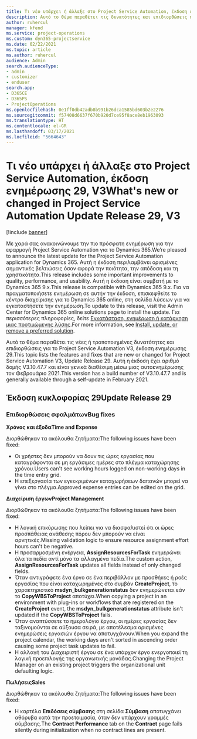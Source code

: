 ```yaml
---
title: Τι νέο υπάρχει ή άλλαξε στο Project Service Automation, έκδοση ενημέρωσης 29, V3
description: Αυτό το θέμα παραθέτει τις δυνατότητες και επιδιορθώσεις που είναι διαθέσιμες στο Project Service Automation, έκδοση ενημέρωσης 29, V3.
author: ruhercul
manager: kfend
ms.service: project-operations
ms.custom: dyn365-projectservice
ms.date: 02/22/2021
ms.topic: article
ms.author: ruhercul
audience: Admin
search.audienceType:
- admin
- customizer
- enduser
search.app:
- D365CE
- D365PS
- ProjectOperations
ms.openlocfilehash: 0e1ff0db42adb8b991b26dca1585bd603b2e2276
ms.sourcegitcommit: f57408d6637f670b920d7ce95f8ace8eb1963093
ms.translationtype: HT
ms.contentlocale: el-GR
ms.lasthandoff: 03/17/2021
ms.locfileid: "5664643"
---
```

# <a name="whats-new-or-changed-in-project-service-automation-update-release-29-v3"></a><span data-ttu-id="71aa7-103">Τι νέο υπάρχει ή άλλαξε στο Project Service Automation, έκδοση ενημέρωσης 29, V3</span><span class="sxs-lookup"><span data-stu-id="71aa7-103">What's new or changed in Project Service Automation Update Release 29, V3</span></span>

[!include [banner](../includes/psa-now-project-operations.md)]

<span data-ttu-id="71aa7-104">Με χαρά σας ανακοινώνουμε την πιο πρόσφατη ενημέρωση για την εφαρμογή Project Service Automation για το Dynamics 365.</span><span class="sxs-lookup"><span data-stu-id="71aa7-104">We’re pleased to announce the latest update for the Project Service Automation application for Dynamics 365.</span></span> <span data-ttu-id="71aa7-105">Αυτή η έκδοση περιλαμβάνει ορισμένες σημαντικές βελτιώσεις όσον αφορά την ποιότητα, την απόδοση και τη χρηστικότητα.</span><span class="sxs-lookup"><span data-stu-id="71aa7-105">This release includes some important improvements to quality, performance, and usability.</span></span> <span data-ttu-id="71aa7-106">Αυτή η έκδοση είναι συμβατή με το Dynamics 365 9.x.</span><span class="sxs-lookup"><span data-stu-id="71aa7-106">This release is compatible with Dynamics 365 9.x.</span></span> <span data-ttu-id="71aa7-107">Για να πραγματοποιήσετε ενημέρωση σε αυτήν την έκδοση, επισκεφθείτε το κέντρο διαχείρισης για το Dynamics 365 online, στη σελίδα λύσεων για να εγκαταστήσετε την ενημέρωση.</span><span class="sxs-lookup"><span data-stu-id="71aa7-107">To update to this release, visit the Admin Center for Dynamics 365 online solutions page to install the update.</span></span> <span data-ttu-id="71aa7-108">Για περισσότερες πληροφορίες, δείτε [Εγκατάσταση, ενημέρωση ή κατάργηση μιας προτιμώμενης λύσης](https://docs.microsoft.com/power-platform/admin/install-remove-preferred-solution).</span><span class="sxs-lookup"><span data-stu-id="71aa7-108">For more information, see [Install, update, or remove a preferred solution](https://docs.microsoft.com/power-platform/admin/install-remove-preferred-solution).</span></span>

<span data-ttu-id="71aa7-109">Αυτό το θέμα παραθέτει τις νέες ή τροποποιημένες δυνατότητες και επιδιορθώσεις για το Project Service Automation V3, έκδοση ενημέρωσης 29.</span><span class="sxs-lookup"><span data-stu-id="71aa7-109">This topic lists the features and fixes that are new or changed for Project Service Automation V3, Update Release 29.</span></span> <span data-ttu-id="71aa7-110">Αυτή η έκδοση έχει αριθμό δομής V3.10.47.7 και είναι γενικά διαθέσιμη μέσω μιας αυτοενημέρωσης τον Φεβρουάριο 2021.</span><span class="sxs-lookup"><span data-stu-id="71aa7-110">This version has a build number of V3.10.47.7 and is generally available through a self-update in February 2021.</span></span>

## <a name="update-release-29"></a><span data-ttu-id="71aa7-111">Έκδοση κυκλοφορίας 29</span><span class="sxs-lookup"><span data-stu-id="71aa7-111">Update Release 29</span></span>

### <a name="bug-fixes"></a><span data-ttu-id="71aa7-112">Επιδιορθώσεις σφαλμάτων</span><span class="sxs-lookup"><span data-stu-id="71aa7-112">Bug fixes</span></span>

<span data-ttu-id="71aa7-113">**Χρόνος και έξοδα**</span><span class="sxs-lookup"><span data-stu-id="71aa7-113">**Time and Expense**</span></span>

<span data-ttu-id="71aa7-114">Διορθώθηκαν τα ακόλουθα ζητήματα:</span><span class="sxs-lookup"><span data-stu-id="71aa7-114">The following issues have been fixed:</span></span>

- <span data-ttu-id="71aa7-115">Οι χρήστες δεν μπορούν να δουν τις ώρες εργασίας που καταγράφονται σε μη εργάσιμες ημέρες στο πλέγμα καταχώρησης χρόνου.</span><span class="sxs-lookup"><span data-stu-id="71aa7-115">Users can't see working hours logged on non-working days in the time entry grid.</span></span>
- <span data-ttu-id="71aa7-116">Η επεξεργασία των εγκεκριμένων καταχωρήσεων δαπανών μπορεί να γίνει στο πλέγμα.</span><span class="sxs-lookup"><span data-stu-id="71aa7-116">Approved expense entries can be edited on the grid.</span></span>

<span data-ttu-id="71aa7-117">**Διαχείριση έργων**</span><span class="sxs-lookup"><span data-stu-id="71aa7-117">**Project Management**</span></span>

<span data-ttu-id="71aa7-118">Διορθώθηκαν τα ακόλουθα ζητήματα:</span><span class="sxs-lookup"><span data-stu-id="71aa7-118">The following issues have been fixed:</span></span>

- <span data-ttu-id="71aa7-119">Η λογική επικύρωσης που λείπει για να διασφαλιστεί ότι οι ώρες προσπάθειας ανάθεσης πόρου δεν μπορούν να είναι αρνητικές.</span><span class="sxs-lookup"><span data-stu-id="71aa7-119">Missing validation logic to ensure resource assignment effort hours can't be negative.</span></span>
- <span data-ttu-id="71aa7-120">Η προσαρμοσμένη ενέργεια, **AssignResourcesForTask** ενημερώνει όλα τα πεδία αντί μόνο τα αλλαγμένα πεδία.</span><span class="sxs-lookup"><span data-stu-id="71aa7-120">The custom action, **AssignResourcesForTask** updates all fields instead of only changed fields.</span></span>
- <span data-ttu-id="71aa7-121">Όταν αντιγράφετε ένα έργο σε ένα περιβάλλον με προσθήκες ή ροές εργασίας που είναι καταχωρημένες στο συμβάν **CreateProject**, το χαρακτηριστικό **msdyn_bulkgenerationstatus** δεν ενημερώνεται εάν το **CopyWBSToProject** αποτύχει.</span><span class="sxs-lookup"><span data-stu-id="71aa7-121">When copying a project in an environment with plug-ins or workflows that are registered on the **CreateProject** event, the **msdyn_bulkgenerationstatus** attribute isn't updated if the **CopyWBSToProject** fails.</span></span>
- <span data-ttu-id="71aa7-122">Όταν αναπτύσσετε το ημερολόγιο έργου, οι ημέρες εργασίας δεν ταξινομούνται σε αύξουσα σειρά, με αποτέλεσμα ορισμένες ενημερώσεις εργασιών έργου να αποτυγχάνουν.</span><span class="sxs-lookup"><span data-stu-id="71aa7-122">When you expand the project calendar, the working days aren't sorted in ascending order causing some project task updates to fail.</span></span>
- <span data-ttu-id="71aa7-123">Η αλλαγή του Διαχειριστή έργου σε ένα υπάρχον έργο ενεργοποιεί τη λογική προεπιλογής της οργανωτικής μονάδας.</span><span class="sxs-lookup"><span data-stu-id="71aa7-123">Changing the Project Manager on an existing project triggers the organizational unit defaulting logic.</span></span>

<span data-ttu-id="71aa7-124">**Πωλήσεις**</span><span class="sxs-lookup"><span data-stu-id="71aa7-124">**Sales**</span></span>

<span data-ttu-id="71aa7-125">Διορθώθηκαν τα ακόλουθα ζητήματα:</span><span class="sxs-lookup"><span data-stu-id="71aa7-125">The following issues have been fixed:</span></span>

- <span data-ttu-id="71aa7-126">Η καρτέλα **Επιδόσεις σύμβασης** στη σελίδα **Σύμβαση** αποτυγχάνει αθόρυβα κατά την προετοιμασία, όταν δεν υπάρχουν γραμμές σύμβασης.</span><span class="sxs-lookup"><span data-stu-id="71aa7-126">The **Contract Performance** tab on the **Contract** page fails silently during initialization when no contract lines are present.</span></span>
